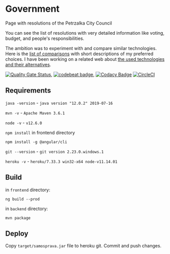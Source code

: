 # Government

Page with resolutions of the Petrzalka City Council

You can see the list of resolutions with very detailed information like voting, budget, and people's responsibilities.

The ambition was to experiment with and compare similar technologies. Here is the [list of comparisons](https://petrzalka.info/government/) with short descriptions of my preferred choices. I have been working on a related web about [the used technologies and their alternatives](https://petrzalka.info/government-page/).

[![Quality Gate Status](https://sonarcloud.io/api/project_badges/measure?project=frido%3Asamosprava&metric=alert_status)](https://sonarcloud.io/dashboard?id=frido%3Asamosprava), [![codebeat badge](https://codebeat.co/badges/796fdd58-d3cb-4e82-b8a9-7e8765e8b3d8)](https://codebeat.co/projects/github-com-frido-government-master), 
[![Codacy Badge](https://api.codacy.com/project/badge/Grade/f7099cd093f6431eb759942b43f08dce)](https://www.codacy.com/app/frido/government?utm_source=github.com&amp;utm_medium=referral&amp;utm_content=frido/government&amp;utm_campaign=Badge_Grade)
[![CircleCI](https://circleci.com/gh/frido/government.svg?style=svg)](https://circleci.com/gh/frido/government)

## Requirements

`java -version` - `java version "12.0.2" 2019-07-16`

`mvn -v` - `Apache Maven 3.6.1`

`node -v` - `v12.6.0`

`npm install` in frontend directory 

`npm install -g @angular/cli`

`git --version` - `git version 2.23.0.windows.1`

`heroku -v` - `heroku/7.33.3 win32-x64 node-v11.14.01`

## Build

in `frontend` directory:

```
ng build --prod
```

in `backend` directory:

```
mvn package
```

## Deploy

Copy `target/samosprava.jar` file to heroku git. Commit and push changes.
